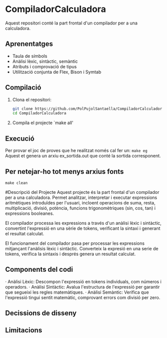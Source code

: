 # CompiladorCalculadora
Aquest repositori conté la part frontal d'un compilador per a una calculadora.

## Aprenentatges
- Taula de símbols
- Anàlisi lèxic, sintàctic, semàntic
- Atributs i comprovació de tipus
- Utilització conjunta de Flex, Bison i Symtab

## Compilació
1. Clona el repositori:
   ```bash
   git clone https://github.com/PolPujolSantaella/CompiladorCalculadora.git
   cd CompiladorCalculadora
   ```

2. Compila el projecte
   `make all'

## Execució
Per provar el joc de proves que he realitzat només cal fer un:
   `make eg`
Aquest et genera un arxiu ex_sortida.out que conté la sortida corresponent.

## Per netejar-ho tot menys arxius fonts
`make clean`

#Descripció del Projecte
Aquest projecte és la part frontal d'un compilador per a una calculadora. Permet analitzar, interpretar i executar expressions aritmètiques introduïdes per l'usuari, incloent operacions de suma, resta, multiplicació, divisió, potència, funcions trigonomètriques (sin, cos, tan) i expressions booleanes.

El compilador processa les expressions a través d'un anàlisi lèxic i sintàctic, convertint l'expressió en una sèrie de tokens, verificant la sintaxi i generant el resultat calculat.

El funcionament del compilador pasa per processar les expressions mitjançant l'anàlisis lèxic i sintàctic. Converteix la expresió en una serie de tokens,
verifica la sintaxis i després genera un resultat calculat.

## Components del codi
· Anàlisi Lèxic: Descompon l'expressió en tokens individuals, com números i operadors.
· Anàlisi Sintàctic: Avalua l'estructura de l'expressió per garantir que segueixi les regles matemàtiques.
· Anàlisi Semàntic: Verifica que l'expressió tingui sentit matemàtic, comprovant errors com divisió per zero.

## Decissions de disseny
## Limitacions


